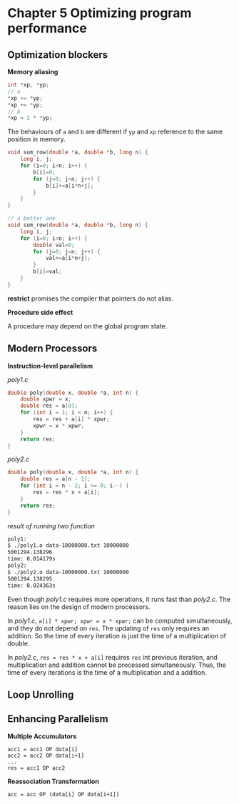 # Chapter 5 Optimizing program performance

## Optimization blockers

**Memory aliasing**

```c
int *xp, *yp;
// a
*xp += *yp;
*xp += *yp;
// b
*xp = 2 * *yp;
```

The behaviours of `a` and `b` are different if `yp` and `xp` reference to the same position in memory.

```c
void sum_row(double *a, double *b, long n) {
    long i, j;
    for (i=0; i<n; i++) {
        b[i]=0;
        for (j=0; j<n; j++) {
            b[i]+=a[i*n+j];
        }
    }
}

// a better one
void sum_row(double *a, double *b, long n) {
    long i, j;
    for (i=0; i<n; i++) {
        double val=0;
        for (j=0; j<n; j++) {
            val+=a[i*n+j];
        }
        b[i]=val;
    }
}
```

**restrict** promises the compiler that pointers do not alias.

**Procedure side effect**	

A procedure may depend on the global program state. 

## Modern Processors

**Instruction-level parallelism**

*poly1.c*

```c
double poly(double x, double *a, int n) {
    double xpwr = x;
    double res = a[0];
    for (int i = 1; i < n; i++) {
        res = res + a[i] * xpwr;
        xpwr = x * xpwr;
    }
    return res;
}
```

*poly2.c*

```c
double poly(double x, double *a, int n) {
    double res = a[n - 1];
    for (int i = n - 2; i >= 0; i--) {
        res = res * x + a[i];
    }
    return res;
}
```

*result of running two function*

```bash
poly1:
$ ./poly1.o data-10000000.txt 10000000
5001294.138296
time: 0.014179s
poly2:
$ ./poly2.o data-10000000.txt 10000000
5001294.138295
time: 0.024363s
```

Even though *poly1.c* requires more operations, it runs fast than *poly2.c*. The reason lies on the design of modern processors. 

In *poly1.c*, `a[i] * xpwr; xpwr = x * xpwr;` can be computed simultaneously, and they do not depend on `res`. The updating of `res` only requires an addition. So the time of every iteration is just the time of a multiplication of double.

In *poly2.c*, `res = res * x + a[i]` requires `res` int previous iteration, and multiplication and addition cannot be processed simultaneously. Thus, the time of every iterations is the time of a multiplication and a addition.

## Loop Unrolling

## Enhancing Parallelism

**Multiple Accumulators**

```
acc1 = acc1 OP data[i]
acc2 = acc2 OP data[i+1]
...
res = acc1 OP acc2
```

**Reassociation Transformation**

```
acc = acc OP (data[i] OP data[i+1])
```

